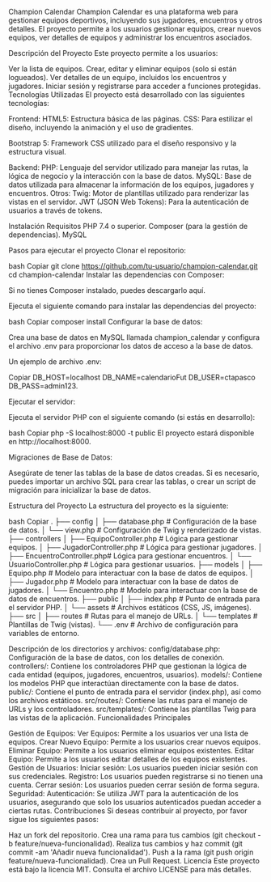 Champion Calendar
Champion Calendar es una plataforma web para gestionar equipos deportivos, incluyendo sus jugadores, encuentros y otros detalles. El proyecto permite a los usuarios gestionar equipos, crear nuevos equipos, ver detalles de equipos y administrar los encuentros asociados.

Descripción del Proyecto
Este proyecto permite a los usuarios:

Ver la lista de equipos.
Crear, editar y eliminar equipos (solo si están logueados).
Ver detalles de un equipo, incluidos los encuentros y jugadores.
Iniciar sesión y registrarse para acceder a funciones protegidas.
Tecnologías Utilizadas
El proyecto está desarrollado con las siguientes tecnologías:

Frontend:
HTML5: Estructura básica de las páginas.
CSS: Para estilizar el diseño, incluyendo la animación y el uso de gradientes.

Bootstrap 5: Framework CSS utilizado para el diseño responsivo y la estructura visual.

Backend:
PHP: Lenguaje del servidor utilizado para manejar las rutas, la lógica de negocio y la interacción con la base de datos.
MySQL: Base de datos utilizada para almacenar la información de los equipos, jugadores y encuentros.
Otros:
Twig: Motor de plantillas utilizado para renderizar las vistas en el servidor.
JWT (JSON Web Tokens): Para la autenticación de usuarios a través de tokens.

Instalación
Requisitos
PHP 7.4 o superior.
Composer (para la gestión de dependencias).
MySQL 

Pasos para ejecutar el proyecto
Clonar el repositorio:

bash
Copiar
git clone https://github.com/tu-usuario/champion-calendar.git
cd champion-calendar
Instalar las dependencias con Composer:

Si no tienes Composer instalado, puedes descargarlo aquí.

Ejecuta el siguiente comando para instalar las dependencias del proyecto:

bash
Copiar
composer install
Configurar la base de datos:

Crea una base de datos en MySQL llamada champion_calendar y configura el archivo .env para proporcionar los datos de acceso a la base de datos.

Un ejemplo de archivo .env:


Copiar
DB_HOST=localhost
DB_NAME=calendarioFut
DB_USER=ctapasco
DB_PASS=admin123.

Ejecutar el servidor:

Ejecuta el servidor PHP con el siguiente comando (si estás en desarrollo):

bash
Copiar
php -S localhost:8000 -t public
El proyecto estará disponible en http://localhost:8000.

Migraciones de Base de Datos:

Asegúrate de tener las tablas de la base de datos creadas. Si es necesario, puedes importar un archivo SQL para crear las tablas, o crear un script de migración para inicializar la base de datos.

Estructura del Proyecto
La estructura del proyecto es la siguiente:


bash
Copiar
.
├── config
│   ├── database.php           # Configuración de la base de datos.
│   └── view.php               # Configuración de Twig y renderizado de vistas.
├── controllers
│   ├── EquipoController.php   # Lógica para gestionar equipos.
│   ├── JugadorController.php  # Lógica para gestionar jugadores.
│   ├── EncuentroController.php# Lógica para gestionar encuentros.
│   └── UsuarioController.php  # Lógica para gestionar usuarios.
├── models
│   ├── Equipo.php             # Modelo para interactuar con la base de datos de equipos.
│   ├── Jugador.php            # Modelo para interactuar con la base de datos de jugadores.
│   └── Encuentro.php          # Modelo para interactuar con la base de datos de encuentros.
├── public
│   ├── index.php              # Punto de entrada para el servidor PHP.
│   └── assets                 # Archivos estáticos (CSS, JS, imágenes).
├── src
│   ├── routes                 # Rutas para el manejo de URLs.
│   └── templates              # Plantillas de Twig (vistas).
└── .env                        # Archivo de configuración para variables de entorno.



Descripción de los directorios y archivos:
config/database.php: Configuración de la base de datos, con los detalles de conexión.
controllers/: Contiene los controladores PHP que gestionan la lógica de cada entidad (equipos, jugadores, encuentros, usuarios).
models/: Contiene los modelos PHP que interactúan directamente con la base de datos.
public/: Contiene el punto de entrada para el servidor (index.php), así como los archivos estáticos.
src/routes/: Contiene las rutas para el manejo de URLs y los controladores.
src/templates/: Contiene las plantillas Twig para las vistas de la aplicación.
Funcionalidades Principales

Gestión de Equipos:
Ver Equipos: Permite a los usuarios ver una lista de equipos.
Crear Nuevo Equipo: Permite a los usuarios crear nuevos equipos.
Eliminar Equipo: Permite a los usuarios eliminar equipos existentes.
Editar Equipo: Permite a los usuarios editar detalles de los equipos existentes.
Gestión de Usuarios:
Iniciar sesión: Los usuarios pueden iniciar sesión con sus credenciales.
Registro: Los usuarios pueden registrarse si no tienen una cuenta.
Cerrar sesión: Los usuarios pueden cerrar sesión de forma segura.
Seguridad:
Autenticación: Se utiliza JWT para la autenticación de los usuarios, asegurando que solo los usuarios autenticados puedan acceder a ciertas rutas.
Contribuciones
Si deseas contribuir al proyecto, por favor sigue los siguientes pasos:

Haz un fork del repositorio.
Crea una rama para tus cambios (git checkout -b feature/nueva-funcionalidad).
Realiza tus cambios y haz commit (git commit -am 'Añadir nueva funcionalidad').
Push a la rama (git push origin feature/nueva-funcionalidad).
Crea un Pull Request.
Licencia
Este proyecto está bajo la licencia MIT. Consulta el archivo LICENSE para más detalles.

